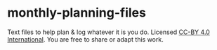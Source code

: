 # monthly-planning-files
Text files to help plan &amp; log whatever it is you do. Licensed [CC-BY 4.0 International](https://creativecommons.org/licenses/by/4.0/). You are free to share or adapt this work.